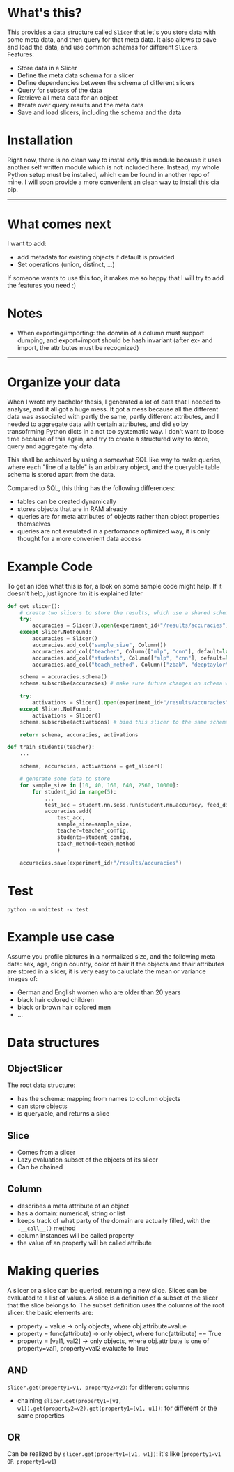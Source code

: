 # What's this?
This provides a data structure called `Slicer` that let's you store data with some meta data, and then query for that meta data. It also allows to save and load the data, and use common schemas for different `Slicer`s.
Features:
- Store data in a Slicer
- Define the meta data schema for a slicer
- Define dependencies between the schema of different slicers
- Query for subsets of the data
- Retrieve all meta data for an object
- Iterate over query results and the meta data
- Save and load slicers, including the schema and the data

# Installation
Right now, there is no clean way to install only this module because it uses another self written module which is not included here. Instead, my whole Python setup must be installed, which can be found in another repo of mine. I will soon provide a more convenient an clean way to install this cia pip.

-----------------------------------------------------------

# What comes next
I want to add:
- add metadata for existing objects if default is provided
- Set operations (union, distinct, ...)

If someone wants to use this too, it makes me so happy that I will try to add the features you need :)

# Notes
- When exporting/importing: the domain of a column must support dumping, and export+import should be hash invariant (after ex- and import, the attributes must be recognized)

-----------------------------------------------------------

# Organize your data

When I wrote my bachelor thesis, I generated a lot of data that I needed to analyse, and it all got a huge mess.
It got a mess because all the different data was associated with partly the same, partly different attributes, and I needed to aggregate data with certain attributes, and did so by transofrming Python dicts in a not too systematic way. I don't want to loose time because of this again, and try to create a structured way to store, query and aggregate my data.

This shall be achieved by using a somewhat SQL like way to make queries, where each "line of a table" is an arbitrary object, and the queryable table schema is stored apart from the data.

Compared to SQL, this thing has the following differences:
- tables can be created dynamically
- stores objects that are in RAM already
- queries are for meta attributes of objects rather than object properties themselves
- queries are not evaulated in a perfomance optimized way, it is only thought for a more convenient data access

# Example Code
To get an idea what this is for, a look on some sample code might help. If it doesn't help, just ignore itm it is explained later

```Python
def get_slicer():
	# create two slicers to store the results, which use a shared schema
	try:
		accuracies = Slicer().open(experiment_id+"/results/accuracies")
	except Slicer.NotFound:
		accuracies = Slicer()
		accuracies.add_col("sample_size", Column())
		accuracies.add_col("teacher", Column(["mlp", "cnn"], default=lambda config: config["a_name"]))
		accuracies.add_col("students", Column(["mlp", "cnn"], default=lambda config: config["a_name"]))
		accuracies.add_col("teach_method", Column(["zbab", "deeptaylor"]))

	schema = accuracies.schema()
	schema.subscribe(accuracies) # make sure future changes on schema will by synced with accuracies

	try:
		activations = Slicer().open(experiment_id+"/results/accuracies")
	except Slicer.NotFound:
		activations = Slicer()
	schema.subscribe(activations) # bind this slicer to the same schema

	return schema, accuracies, activations

def train_students(teacher):
	...

	schema, accuracies, activations = get_slicer()

	# generate some data to store
	for sample_size in [10, 40, 160, 640, 2560, 10000]:
		for student_id in range(5):
			...
			test_acc = student.nn.sess.run(student.nn.accuracy, feed_dict=student_data.test_dict())
			accuracies.add(
				test_acc,
				sample_size=sample_size,
				teacher=teacher_config,
				students=student_config,
				teach_method=teach_method
				)
		
	accuracies.save(experiment_id+"/results/accuracies")
```

# Test
`python -m unittest -v test`

# Example use case
Assume you profile pictures in a normalized size, and the following meta data: sex, age, origin country, color of hair
If the objects and thair attributes are stored in a slicer, it is very easy to caluclate the mean or variance images of:
- German and English women who are older than 20 years
- black hair colored children
- black or brown hair colored men
- ...

# Data structures
## ObjectSlicer
The root data structure:
- has the schema: mapping from names to column objects
- can store objects
- is queryable, and returns a slice

## Slice
- Comes from a slicer
- Lazy evaluation subset of the objects of its slicer
- Can be chained

## Column
- describes a meta attribute of an object
- has a domain: numerical, string or list
- keeps track of what party of the domain are actually filled, with the `.__call__()` method
- column instances will be called property
- the value of an property will be called attribute

# Making queries
A slicer or a slice can be queried, returning a new slice. Slices can be evaluated to a list of values.
A slice is a definition of a subset of the slicer that the slice belongs to.
The subset definition uses the columns of the root slicer: the basic elements are:
- property = value -> only objects, where obj.attribute=value
- property = func(attribute) -> only object, where func(attribute) == True
- property = [val1, val2] -> only  objects, where obj.attribute is one of property=val1, property=val2 evaluate to True
## AND
`slicer.get(property1=v1, property2=v2)`: for different columns
- chaining `slicer.get(property1=[v1, w1]).get(property2=v2).get(property1=[v1, u1])`: for different or the same properties
## OR
Can be realized by `slicer.get(property1=[v1, w1])`: it's like (`property1=v1 OR property1=w1`)

